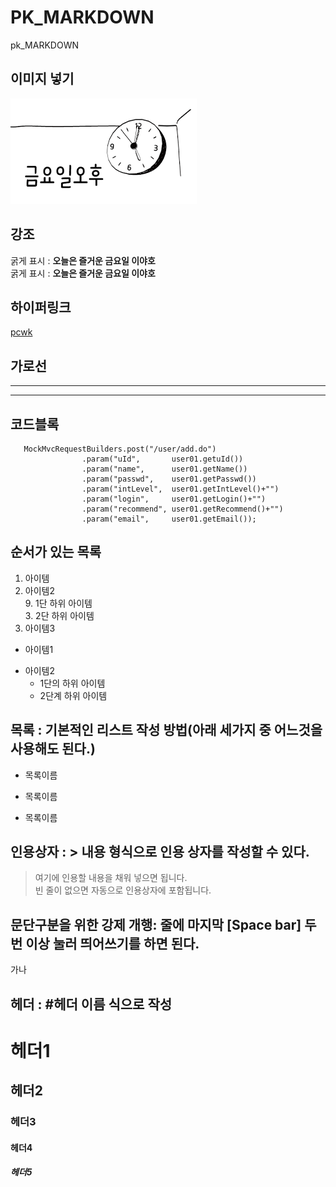 # PK_MARKDOWN
pk_MARKDOWN

## 이미지 넣기  
![불금](https://github.com/pkhmall/PK_MARKDOWN/blob/main/aaa.png)

## 강조  
굵게 표시 : **오늘은 즐거운 금요일 이야호**      
굵게 표시 : __오늘은 즐거운 금요일 이야호__  

## 하이퍼링크  
[pcwk](https://cafe.daum.net/pcwk "PCWK CAFE")

## 가로선  
---  
***  


## 코드블록
```
   MockMvcRequestBuilders.post("/user/add.do")
				.param("uId",       user01.getuId())
				.param("name",      user01.getName())
				.param("passwd",    user01.getPasswd())
				.param("intLevel",  user01.getIntLevel()+"")
				.param("login",     user01.getLogin()+"")
				.param("recommend", user01.getRecommend()+"")
				.param("email",     user01.getEmail()); 
```

## 순서가 있는 목록  
1. 아이템
3. 아이템2  
    9. 1단 하위 아이템    
          3. 2단 하위 아이템
 9. 아이템3

- 아이템1  
+ 아이템2  
  - 1단의 하위 아이템  
  * 2단계 하위 아이템

## 목록 : 기본적인 리스트 작성 방법(아래 세가지 중 어느것을 사용해도 된다.)  
* 목록이름  
- 목록이름  
+ 목록이름  

## 인용상자 : > 내용 형식으로 인용 상자를 작성할 수 있다.
> 여기에 인용할 내용을 채워 넣으면 됩니다.  
빈 줄이 없으면 자동으로 인용상자에 포함됩니다.

## 문단구분을 위한 강제 개행: 줄에 마지막 [Space bar] 두번 이상 눌러 띄어쓰기를 하면 된다.
가나
## 헤더 : #헤더 이름 식으로 작성
# 헤더1
## 헤더2
### 헤더3
#### 헤더4
##### 헤더5
